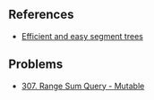 ## References
* [Efficient and easy segment trees](https://codeforces.com/blog/entry/18051)

## Problems
* [307. Range Sum Query - Mutable](https://leetcode.com/problems/range-sum-query-mutable/)
